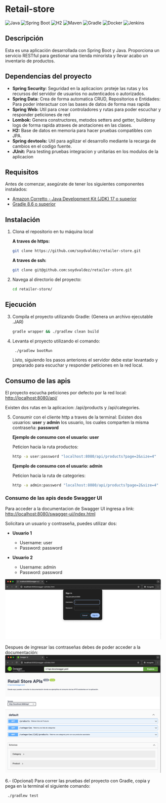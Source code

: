 # Retail-store

![Java](https://img.shields.io/badge/Java-ED8B00?style=for-the-badge&logo=java&logoColor=white)
![Spring Boot](https://img.shields.io/badge/Spring_Boot-6DB33F?style=for-the-badge&logo=spring-boot&logoColor=white)
![H2](https://img.shields.io/badge/H2-003545?style=for-the-badge&logo=h2&logoColor=white)
![Maven](https://img.shields.io/badge/Maven-C71A36?style=for-the-badge&logo=apache-maven&logoColor=white)
![Gradle](https://img.shields.io/badge/Gradle-02303A?style=for-the-badge&logo=gradle&logoColor=white)
![Docker](https://img.shields.io/badge/Docker-2496ED?style=for-the-badge&logo=docker&logoColor=white)
![Jenkins](https://img.shields.io/badge/Jenkins-D24939?style=for-the-badge&logo=jenkins&logoColor=white)

## Descripción

Esta es una aplicación desarrollada con Spring Boot y Java. Proporciona un servicio RESTful para gestionar una tienda minorista y llevar acabo un inventario de productos.

## Dependencias del proyecto

- **Spring Security:** Seguridad en la aplicacion: proteje las rutas y los recursos del servidor de usuarios no autenticados o autorizados.
- **Spring Data:** Crea de forma automatica CRUD, Repositorios e Entidades: Para poder interactuar con las bases de datos de forma mas rapida
- **Spring Web:** Util para crear controladores y rutas para poder escuchar y responder peticiones de red
- **Lombok:** Genera constructores, metodos setters and getter, buildersy logs de forma rapida atraves de anotaciones en las clases.
- **H2:** Base de datos en memoria para hacer pruebas compatibles con JPA.
- **Spring devtools:** Util para agilizar el desarrollo mediante la recarga de cambios en el codigo fuente.
- **JUnit:** Para testing pruebas integracion y unitarias en los modulos de la aplicacion

## Requisitos

Antes de comenzar, asegúrate de tener los siguientes componentes instalados:

- [Amazon Corretto - Java Development Kit (JDK) 17 o superior](https://docs.aws.amazon.com/corretto/latest/corretto-17-ug/downloads-list.html)
- [Gradle 8.6 o superior](https://gradle.org/install/)

## Instalación

1. Clona el repositorio en tu máquina local

   **A traves de https:**

   ```sh
   git clone https://github.com/soydvaldez/retailer-store.git
   ```

   **A traves de ssh:**

   ```sh
   git clone git@github.com:soydvaldez/retailer-store.git
   ```

2. Navega al directorio del proyecto:
   ```sh retailer-store/
   cd retailer-store/
   ```

## Ejecución

3. Compila el proyecto utilizando Gradle: (Genera un archivo ejecutable .JAR)

   ```sh
   gradle wrapper && ./gradlew clean build
   ```

4. Levanta el proyecto utilizando el comando:
   ```sh
    ./gradlew bootRun
   ```
   Listo, siguiendo los pasos anteriores el servidor debe estar levantado y preparado para escuchar y responder peticiones en la red local.

## Consumo de las apis

El proyecto escucha peticiones por defecto por la red local: [http://localhost:8080/api/](http://localhost:8080/)

Existen dos rutas en la aplicacion: /api/products y /api/categories.

5. Consumir con el cliente http a traves de la terminal:
   Existen dos usuarios: **user** y **admin** los usuario, los cuales comparten la misma contraseña: **password**

   **Ejemplo de consumo con el usuario: user**

   Peticion hacia la ruta productos:

   ```sh
   http -a user:password "localhost:8080/api/products?page=2&size=4"
   ```

   **Ejemplo de consumo con el usuario: admin**

   Peticion hacia la ruta de categories:

   ```sh
   http -a admin:password "localhost:8080/api/products?page=2&size=4"
   ```

### Consumo de las apis desde Swagger UI

Para acceder a la documentacion de Swagger UI ingresa a link: [http://localhost:8080/swagger-ui/index.html](http://localhost:8080/swagger-ui/index.html)

Solicitara un usuario y contraseña, puedes utilizar dos:

   * **Usuario 1**
      * Username: user
      * Password: password

   * **Usuario 2**
      * Username: admin
      * Password: password

![Texto Alternativo](./assets/Screenshot%20-swagger-credentials.png)

Despues de ingresar las contraseñas debes de poder acceder a la documentación:
![Texto Alternativo](./assets/swagger-screenshot.png)



6.- (Opcional) Para correr las pruebas del proyecto con Gradle, copia y pega en la terminal el siguiente comando:

```sh
 ./gradlew test
```